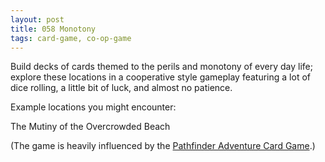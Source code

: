 ```yaml
---
layout: post
title: 058 Monotony
tags: card-game, co-op-game
---
```

Build decks of cards themed to the perils and monotony of every day life; explore these locations in a cooperative style gameplay featuring a lot of dice rolling, a little bit of luck, and almost no patience.

Example locations you might encounter:

The Mutiny of the Overcrowded Beach

(The game is heavily influenced by the [Pathfinder Adventure Card Game](http://paizo.com/pathfinder/adventureCardGame "Pathfinder").)

